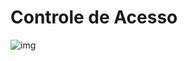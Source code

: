 # Controle de Acesso

![img](https://raw.githubusercontent.com/douglaszuqueto/controle-de-acesso/master/.github/images/print-dashboard.png)

